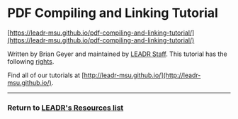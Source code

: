 # PDF Compiling and Linking Tutorial

[https://leadr-msu.github.io/pdf-compiling-and-linking-tutorial/](https://leadr-msu.github.io/pdf-compiling-and-linking-tutorial/)

Written by Brian Geyer and maintained by [LEADR Staff](http://leadr.msu.edu/). This tutorial has the following [rights](https://github.com/leadr-msu/pdf-compiling-and-linking-tutorial/blob/master/License.MD).

Find all of our tutorials at [http://leadr-msu.github.io/](http://leadr-msu.github.io/). 



----
### Return to [LEADR's Resources list](https://github.com/leadr-msu/resources)

